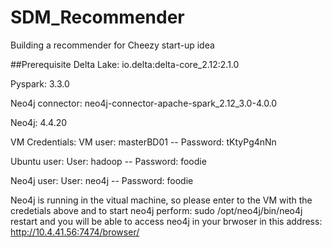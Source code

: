 # SDM_Recommender
Building a recommender for Cheezy start-up idea

##Prerequisite 
Delta Lake:
io.delta:delta-core_2.12:2.1.0

Pyspark:
3.3.0

Neo4j connector:
neo4j-connector-apache-spark_2.12_3.0-4.0.0

Neo4j:
4.4.20

VM Credentials: 
VM user: masterBD01 -- Password: tKtyPg4nNn

Ubuntu user:
User: hadoop -- Password: foodie

Neo4j user:
User: neo4j -- Password: foodie

Neo4j is running in the vitual machine, so please enter to the VM with the credetials above and to start neo4j perform: 
sudo /opt/neo4j/bin/neo4j restart
and you will be able to access neo4j in your brwoser in this address: http://10.4.41.56:7474/browser/


